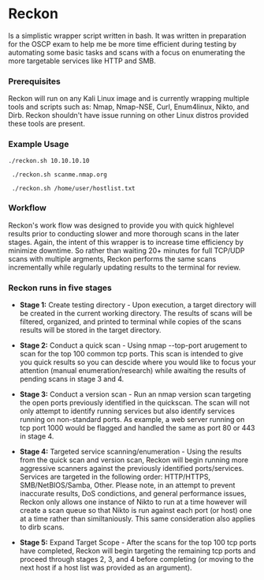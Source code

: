 # Reckon
Is a simplistic wrapper script written in bash. It was written in preparation for the OSCP exam to help me be more time efficient during testing by automating some basic tasks and scans with a focus on enumerating the more targetable services like HTTP and SMB.

### Prerequisites
Reckon will run on any Kali Linux image and is currently wrapping multiple tools and scripts such as: Nmap, Nmap-NSE, Curl, Enum4linux, Nikto, and Dirb. Reckon shouldn't have issue running on other Linux distros provided these tools are present.

### Example Usage
``` ./reckon.sh 10.10.10.10 ```

``` ./reckon.sh scanme.nmap.org```

``` ./reckon.sh /home/user/hostlist.txt```

### Workflow
Reckon's work flow was designed to provide you with quick highlevel results prior to conducting slower and more thorough scans in the later stages. Again, the intent of this wrapper is to increase time efficiency by minimize downtime. So rather than waiting 20+ minutes for full TCP/UDP scans with multiple argments, Reckon performs the same scans incrementally while regularly updating results to the terminal for review.

### Reckon runs in five stages

* <b>Stage 1:</b> Create testing directory - Upon execution, a target directory will be created in the current working directory. The results of scans will be filtered, organized, and printed to terminal while copies of the scans results will be stored in the target directory.

* <b>Stage 2:</b> Conduct a quick scan - Using nmap --top-port arugement to scan for the top 100 common tcp ports. This scan is intended to give you quick results so you can descide where you would like to focus your attention (manual enumeration/research) while awaiting the results of pending scans in stage 3 and 4.

* <b>Stage 3:</b> Conduct a version scan - Run an nmap version scan targeting the open ports previously identified in the quickscan. The scan will not only attempt to identify running services but also identify services running on non-standard ports. As example, a web server running on tcp port 1000 would be flagged and handled the same as port 80 or 443 in stage 4.

* <b>Stage 4:</b> Targeted service scanning/enumeration - Using the results from the quick scan and version scan, Reckon will begin running more aggressive scanners against the previously identified ports/services. Services are targeted in the following order: HTTP/HTTPS, SMB/NetBIOS/Samba, Other. Please note, in an attempt to prevent inaccurate results, DoS condictions, and general performance issues, Reckon only allows one instance of Nikto to run at a time however will create a scan queue so that Nikto is run against each port (or host) one at a time rather than similtaniously. This same consideration also applies to  dirb scans. 

* <b>Stage 5:</b> Expand Target Scope - After the scans for the top 100 tcp ports have completed, Reckon will begin targeting the remaining tcp ports and proceed through stages 2, 3, and 4 before completing (or moving to the next host if a host list was provided as an argument).
